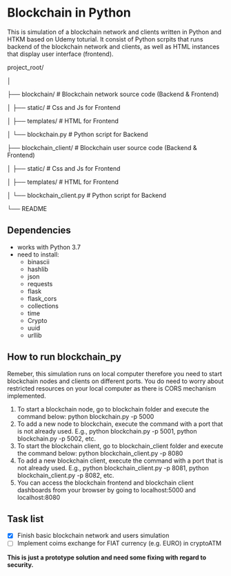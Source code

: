 # Blockchain in Python

This is simulation of a blockchain network and clients written in Python and HTKM based on Udemy toturial.
It consist of Python scrpits that runs backend of the blockchain network and clients, as well as HTML instances that display user interface (frontend).

project_root/

│

├── blockchain/              # Blockchain network source code (Backend & Frontend)

│ ├── static/                # Css and Js for Frontend

│ ├── templates/             # HTML for Frontend

│ └── blockchain.py          # Python script for Backend

├── blockchain_client/       # Blockchain user source code (Backend & Frontend)

│ ├── static/                # Css and Js for Frontend

│ ├── templates/             # HTML for Frontend

│ └── blockchain_client.py   # Python script for Backend

└── README


## Dependencies
- works with Python 3.7
- need to install:
  - binascii
  - hashlib
  - json
  - requests
  - flask
  - flask_cors
  - collections
  - time
  - Crypto
  - uuid
  - urllib

## How to run blockchain_py
Remeber, this simulation runs on local computer therefore you need to start blockchain nodes and clients on different ports. You do need to worry about restricted resources on your local computer as there is CORS mechanism implemented.
1. To start a blockchain node, go to blockchain folder and execute the command below: python blockchain.py -p 5000
2. To add a new node to blockchain, execute the command with a port that is not already used. E.g., python blockchain.py -p 5001, python blockchain.py -p 5002, etc.
3. To start the blockchain client, go to blockchain_client folder and execute the command below: python blockchain_client.py -p 8080
4. To add a new blockchain client, execute the command with a port that is not already used. E.g., python blockchain_client.py -p 8081, python blockchain_client.py -p 8082, etc.
5. You can access the blockchain frontend and blockchain client dashboards from your browser by going to localhost:5000 and localhost:8080

## Task list
- [x] Finish basic blockchain network and users simulation
- [ ] Implement coims exchange for FIAT currency (e.g. EURO) in cryptoATM

**This is just a prototype solution and need some fixing with regard to security.**
